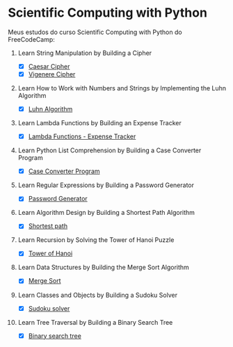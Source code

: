 # Scientific Computing with Python

  Meus estudos do curso Scientific Computing with Python do FreeCodeCamp:

1. Learn String Manipulation by Building a Cipher
   - [x] [Caesar Cipher](https://github.com/dev-araujo/Scientific-Computing-with-Python/tree/main/01_caesar-cipher)
   - [x] [Vigenere Cipher](https://github.com/dev-araujo/Scientific-Computing-with-Python/tree/main/02_vigenere-cipher)
  
2. Learn How to Work with Numbers and Strings by Implementing the Luhn Algorithm

   - [x] [Luhn Algorithm](https://github.com/dev-araujo/Scientific-Computing-with-Python/tree/main/03_luhn-algorithm)

3. Learn Lambda Functions by Building an Expense Tracker

   - [x] [Lambda Functions - Expense Tracker](https://github.com/dev-araujo/Scientific-Computing-with-Python/tree/main/04_habit-tracker-lambda-func)

4. Learn Python List Comprehension by Building a Case Converter Program

   - [x] [Case Converter Program](https://github.com/dev-araujo/Scientific-Computing-with-Python/blob/main/05_list-case-converter/case_converter.py)
  
5. Learn Regular Expressions by Building a Password Generator

   - [x] [Password Generator](https://github.com/dev-araujo/Scientific-Computing-with-Python/blob/main/06_generator-password/regex.py)

6. Learn Algorithm Design by Building a Shortest Path Algorithm

   - [x] [Shortest path](https://github.com/dev-araujo/Scientific-Computing-with-Python/blob/main/07_shortest-path/shortest-algo.py)

7. Learn Recursion by Solving the Tower of Hanoi Puzzle

   - [x] [Tower of Hanoi](https://github.com/dev-araujo/Scientific-Computing-with-Python/tree/main/08_tower-of-hanoi)

8. Learn Data Structures by Building the Merge Sort Algorithm

   - [x] [Merge Sort](https://github.com/dev-araujo/Scientific-Computing-with-Python/blob/main/09_merge-sort/merge_sort.py)

9. Learn Classes and Objects by Building a Sudoku Solver

   - [x] [Sudoku solver](https://github.com/dev-araujo/Scientific-Computing-with-Python/blob/main/10_sudoku-solver/sudoku-class.py)

10. Learn Tree Traversal by Building a Binary Search Tree

    - [x] [Binary search tree](https://github.com/dev-araujo/Scientific-Computing-with-Python/blob/main/11_binary-search-tree/bynary.py)

